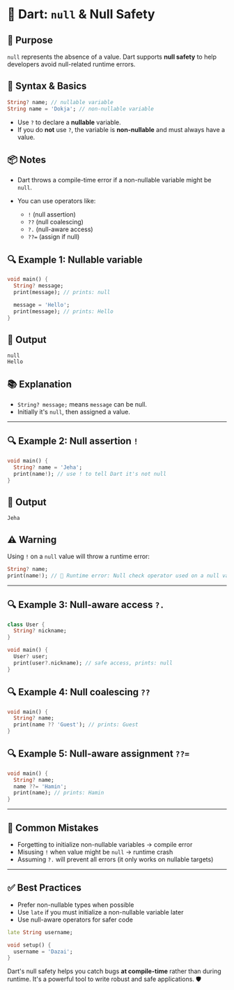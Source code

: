 # 🐋 Dart: `null` & Null Safety

## 🎯 Purpose

`null` represents the absence of a value. Dart supports **null safety** to help developers avoid null-related runtime errors.

## 🧠 Syntax & Basics

```dart
String? name; // nullable variable
String name = 'Dokja'; // non-nullable variable
```

* Use `?` to declare a **nullable** variable.
* If you do **not** use `?`, the variable is **non-nullable** and must always have a value.

## 📦 Notes

* Dart throws a compile-time error if a non-nullable variable might be `null`.
* You can use operators like:

  * `!` (null assertion)
  * `??` (null coalescing)
  * `?.` (null-aware access)
  * `??=` (assign if null)

## 🔍 Example 1: Nullable variable

```dart
void main() {
  String? message;
  print(message); // prints: null

  message = 'Hello';
  print(message); // prints: Hello
}
```

## 🧪 Output

```
null
Hello
```

## 📚 Explanation

* `String? message;` means `message` can be null.
* Initially it's `null`, then assigned a value.

---

## 🔍 Example 2: Null assertion `!`

```dart
void main() {
  String? name = 'Jeha';
  print(name!); // use ! to tell Dart it's not null
}
```

## 🧪 Output

```
Jeha
```

## ⚠️ Warning

Using `!` on a `null` value will throw a runtime error:

```dart
String? name;
print(name!); // 🚫 Runtime error: Null check operator used on a null value
```

---

## 🔍 Example 3: Null-aware access `?.`

```dart
class User {
  String? nickname;
}

void main() {
  User? user;
  print(user?.nickname); // safe access, prints: null
}
```

## 🔍 Example 4: Null coalescing `??`

```dart
void main() {
  String? name;
  print(name ?? 'Guest'); // prints: Guest
}
```

## 🔍 Example 5: Null-aware assignment `??=`

```dart
void main() {
  String? name;
  name ??= 'Hamin';
  print(name); // prints: Hamin
}
```

---

## 🚫 Common Mistakes

* Forgetting to initialize non-nullable variables → compile error
* Misusing `!` when value might be `null` → runtime crash
* Assuming `?.` will prevent all errors (it only works on nullable targets)

---

## ✅ Best Practices

* Prefer non-nullable types when possible
* Use `late` if you must initialize a non-nullable variable later
* Use null-aware operators for safer code


```dart
late String username;

void setup() {
  username = 'Dazai';
}
```

Dart's null safety helps you catch bugs **at compile-time** rather than during runtime. It's a powerful tool to write robust and safe applications. 🛡️
